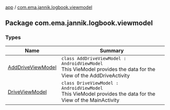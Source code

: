 [app](../index.md) / [com.ema.jannik.logbook.viewmodel](./index.md)

## Package com.ema.jannik.logbook.viewmodel

### Types

| Name | Summary |
|---|---|
| [AddDriveViewModel](-add-drive-view-model/index.md) | `class AddDriveViewModel : AndroidViewModel`<br>This VieModel provides the data for the View of the AddDriveActivity |
| [DriveViewModel](-drive-view-model/index.md) | `class DriveViewModel : AndroidViewModel`<br>This VieModel provides the data for the View of the MainActivity |

